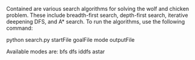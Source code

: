 Contained are various search algorithms for solving the wolf and chicken problem. These include breadth-first search, depth-first search, iterative deepening DFS, and A* search.
To run the algorithms, use the following command:

python search.py startFile goalFile mode outputFile

Available modes are:
    bfs
    dfs
    iddfs
    astar